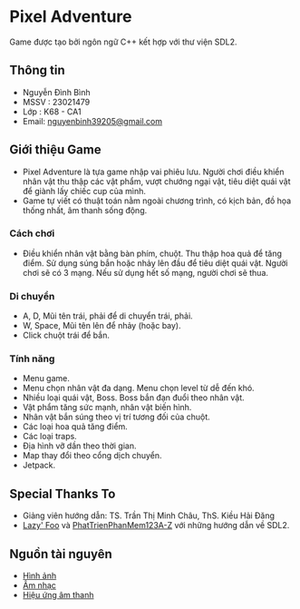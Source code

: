 # Pixel Adventure
Game được tạo bởi ngôn ngữ C++ kết hợp với thư viện SDL2.
## Thông tin
- Nguyễn Đình Bình
- MSSV : 23021479
- Lớp : K68 - CA1
- Email: nguyenbinh39205@gmail.com
## Giới thiệu Game
- Pixel Adventure là tựa game nhập vai phiêu lưu. Người chơi điều khiển nhân vật thu thập các vật phẩm, vượt chướng ngại vật, tiêu diệt quái vật để giành lấy chiếc cup của mình.
- Game tự viết có thuật toán nằm ngoài chương trình, có kịch bản, đồ họa thống nhất, âm thanh sống động.
### Cách chơi
- Điều khiển nhân vật bằng bàn phím, chuột. Thu thập hoa quả để tăng điểm. Sử dụng súng bắn hoặc nhảy lên đầu để tiêu diệt quái vật. Người chơi sẽ có 3 mạng. Nếu sử dụng hết số mạng, người chơi sẽ thua.
### Di chuyển
- A, D, Mũi tên trái, phải để di chuyển trái, phải.
- W, Space, Mũi tên lên để nhảy (hoặc bay).
- Click chuột trái để bắn.
### Tính năng
- Menu game.
- Menu chọn nhân vật đa dạng. Menu chọn level từ dễ đến khó.
- Nhiều loại quái vật, Boss. Boss bắn đạn đuổi theo nhân vật.
- Vật phẩm tăng sức mạnh, nhân vật biến hình.
- Nhân vật bắn súng theo vị trí tương đối của chuột.
- Các loại hoa quả tăng điểm.
- Các loại traps.
- Địa hình vỡ dần theo thời gian.
- Map thay đổi theo cổng dịch chuyển.
- Jetpack.
## Special Thanks To
- Giảng viên hướng dẫn: TS. Trần Thị Minh Châu, ThS. Kiều Hải Đăng
- [Lazy' Foo](https://lazyfoo.net/tutorials/SDL/) và [PhatTrienPhanMem123A-Z](https://www.youtube.com/c/Ph%C3%A1tTri%E1%BB%83nPh%E1%BA%A7nM%E1%BB%81m123AZ) với những hướng dẫn về SDL2.
## Nguồn tài nguyên
- [Hình ảnh](https://pixelfrog-assets.itch.io/pixel-adventure-2)
- [Âm nhạc](https://www.youtube.com/watch?v=Uj93hicGDNc&t=4s)
- [Hiệu ứng âm thanh](https://artlist.io/)
